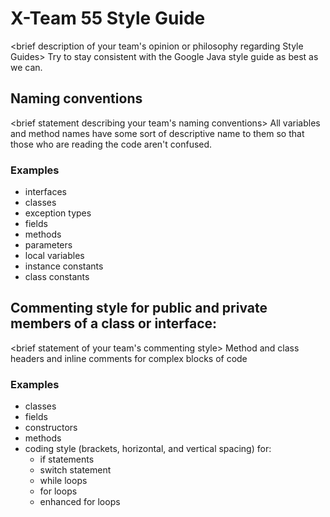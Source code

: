 # X-Team 55 Style Guide

<brief description of your team's opinion or philosophy regarding Style Guides>
Try to stay consistent with the Google Java style guide as best as we can.
## Naming conventions

<brief statement describing your team's naming conventions>
All variables and method names have some sort of descriptive name to them so that those who are reading the code aren't confused.
### Examples
* interfaces
* classes
* exception types
* fields
* methods
* parameters
* local variables
* instance constants
* class constants

## Commenting style for public and private members of a class or interface:

<brief statement of your team's commenting style>
Method and class headers and inline comments for complex blocks of code
### Examples

* classes
* fields
* constructors
* methods
* coding style (brackets, horizontal, and vertical spacing) for:
  * if statements
  * switch statement
  * while loops
  * for loops
  * enhanced for loops
